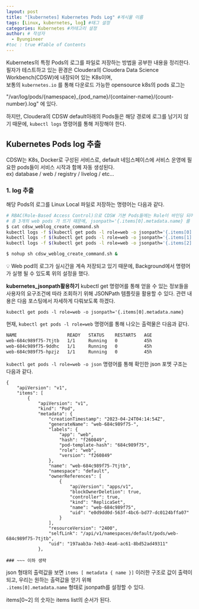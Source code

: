 ```yaml
---
layout: post
title: "[kubernetes] Kubernetes Pods Log" #게시물 이름
tags: [Linux, kubernetes, log] #태그 설정
categories: Kubernetes #카테고리 설정
author: # 작성자
  - Byungineer
#toc : true #Table of Contents
---
```


Kubernetes의 특정 Pods의 로그를 파일로 저장하는 방법을 공부한 내용을 정리한다.   
필자가 테스트하고 있는 환경은 Cloudera의 Cloudera Data Science Workbench(CDSW)에 내장되어 있는 K8s이며,   
보통의 `kubernetes.io` 를 통해 다운로드 가능한 opensource k8s의 pods 로그는   

"/var/log/pods/{namespace}_{pod_name}/{container-name}/{count-number}.log" 에 있다.

하지만, Cloudera의 CDSW default아래의 Pods들은 해당 경로에 로그를 남기지 않기 때문에, `kubectl logs` 명령어를 통해 저장해야 한다.


## Kubernetes Pods log 추출

CDSW는 K8s, Docker로 구성된 서비스로, default 네임스페이스에 서비스 운영에 필요한 pods들이 서비스 시작과 함께 자동 생성된다.   
ex) database / web / registry / livelog / etc...

### 1. log 추출
해당 Pods의 로그를 Linux Local 파일로 저장하는 명령어는 다음과 같다.   
```bash
# RBAC(Role-Based Access Control)으로 CDSW 기본 Pods들에는 Role이 바인딩 되어 있습니다.
# 총 3개의 web pods 가 뜨기 때문에, jsonpath='{.items[0].metadata.name} 를 통한 pods 구분
$ cat cdsw_weblog_create_command.sh 
kubectl logs -f $(kubectl get pods -l role=web -o jsonpath='{.items[0].metadata.name}')  >  $PWD/cdsw_web1.log & \
kubectl logs -f $(kubectl get pods -l role=web -o jsonpath='{.items[1].metadata.name}')  >  $PWD/cdsw_web2.log & \
kubectl logs -f $(kubectl get pods -l role=web -o jsonpath='{.items[2].metadata.name}')  >  $PWD/cdsw_web3.log

$ nohup sh cdsw_weblog_create_command.sh &
```   
  <aside>
  💡 Web pod의 로그가 실시간을 계속 저장되고 있기 때문에, Background에서 명령어가 실행 될 수 있도록 위의 설정을 했다.
  </aside>  

**kubernetes_jsonpath활용하기**
kubectl get 명령어를 통해 얻을 수 있는 정보들을 사용자의 요구조건에 따라 조회하기 위해 JSONPath 템플릿을 활용할 수 있다. 관련 내용은 다음 포스팅에서 자세하게 다뤄보도록 하겠다.   

```
kubectl get pods -l role=web -o jsonpath='{.items[0].metadata.name}
```
현재, `kubectl get pods -l role=web` 명령어를 통해 나오는 출력물은 다음과 같다.

```bash
NAME                   READY   STATUS    RESTARTS   AGE
web-684c989f75-7tjtb   1/1     Running   0          45h
web-684c989f75-9ddhc   1/1     Running   0          45h
web-684c989f75-hpzjz   1/1     Running   0          45h
```

`kubectl get pods -l role=web -o json` 명령어를 통해 확인한 json 포멧 구조는 다음과 같다.
```
{
    "apiVersion": "v1",
    "items": [
        {
            "apiVersion": "v1",
            "kind": "Pod",
            "metadata": {
                "creationTimestamp": "2023-04-24T04:14:54Z",
                "generateName": "web-684c989f75-",
                "labels": {
                    "app": "web",
                    "hash": "f260849",
                    "pod-template-hash": "684c989f75",
                    "role": "web",
                    "version": "f260849"
                },
                "name": "web-684c989f75-7tjtb",
                "namespace": "default",
                "ownerReferences": [
                    {
                        "apiVersion": "apps/v1",
                        "blockOwnerDeletion": true,
                        "controller": true,
                        "kind": "ReplicaSet",
                        "name": "web-684c989f75",
                        "uid": "e0d9dd0d-563f-4bc6-bd77-dc0124bffa07"
                    }
                ],
                "resourceVersion": "2400",
                "selfLink": "/api/v1/namespaces/default/pods/web-684c989f75-7tjtb",
                "uid": "197aab3a-7eb3-4ea6-ac61-8bd52ad49311"
            },

### ~~~ 이하 생략
```
json 형태의 출력값을 보면 `items [ metadata { name }]` 이러한 구조로 값이 출력이 되고, 우리는 원하는 출력값을 얻기 위해   
`.items[0].metadata.name` 형태로 jsonpath를 설정할 수 있다.   

items[0~2] 의 숫자는 items list의 순서가 된다.